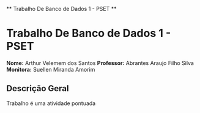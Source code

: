 ** Trabalho De Banco de Dados 1 - PSET **
#  Trabalho De Banco de Dados 1 - PSET
**Nome:** Arthur Velemem dos Santos
**Professor:** Abrantes Araujo Filho Silva
**Monitora:** Suellen Miranda Amorim

## Descrição Geral
Trabalho é uma atividade pontuada

